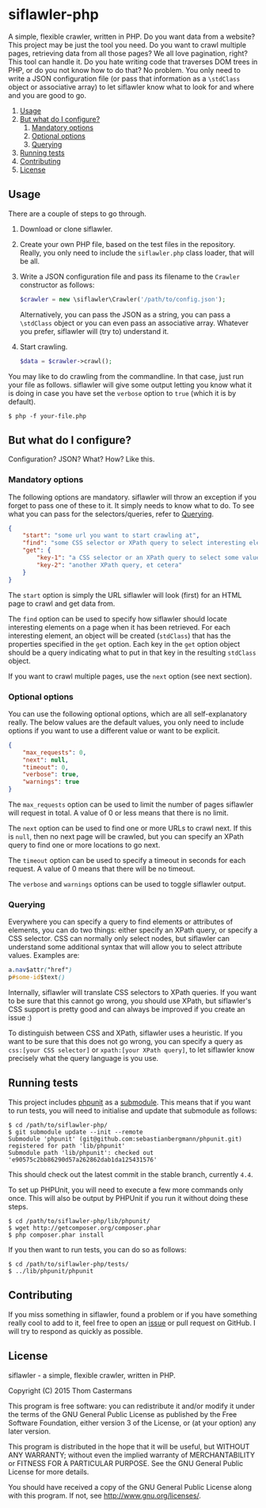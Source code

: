 # siflawler-php
A simple, flexible crawler, written in PHP. Do you want data from a website?
This project may be just the tool you need. Do you want to crawl multiple pages,
retrieving data from all those pages? We all love pagination, right? This tool
can handle it. Do you hate writing code that traverses DOM trees in PHP, or do
you not know how to do that? No problem. You only need to write a JSON
configuration file (or pass that information as a `\stdClass` object or
associative array) to let siflawler know what to look for and where and you are
good to go.


  1.  [Usage](#usage)
  1.  [But what do I configure?](#but-what-do-i-configure)
      1.  [Mandatory options](#mandatory-options)
      1.  [Optional options](#optional-options)
      1.  [Querying](#querying)
  1.  [Running tests](#running-tests)
  1.  [Contributing](#contributing)
  1.  [License](#license)


## Usage
There are a couple of steps to go through.

  1.  Download or clone siflawler.

  1.  Create your own PHP file, based on the test files in the repository. Really,
      you only need to include the `siflawler.php` class loader, that will be all.

  1.  Write a JSON configuration file and pass its filename to the `Crawler`
      constructor as follows:

      ```php
      $crawler = new \siflawler\Crawler('/path/to/config.json');
      ```

      Alternatively, you can pass the JSON as a string, you can pass a `\stdClass`
      object or you can even pass an associative array. Whatever you prefer,
      siflawler will (try to) understand it.

  1.  Start crawling.

      ```php
      $data = $crawler->crawl();
      ```

You may like to do crawling from the commandline. In that case, just run your file
as follows. siflawler will give some output letting you know what it is doing in
case you have set the `verbose` option to `true` (which it is by default).

```
$ php -f your-file.php
```


## But what do I configure?
Configuration? JSON? What? How? Like this.


### Mandatory options
The following options are mandatory. siflawler will throw an exception if you forget
to pass one of these to it. It simply needs to know what to do. To see what you can
pass for the selectors/queries, refer to [Querying](#querying).

```json
{
    "start": "some url you want to start crawling at",
    "find": "some CSS selector or XPath query to select interesting elements",
    "get": {
        "key-1": "a CSS selector or an XPath query to select some value within a found element",
        "key-2": "another XPath query, et cetera"
    }
}
```

The `start` option is simply the URL siflawler will look (first) for an HTML page to
crawl and get data from.

The `find` option can be used to specify how siflawler should locate interesting
elements on a page when it has been retrieved. For each interesting element, an
object will be created (`stdClass`) that has the properties specified in the `get`
option. Each key in the `get` option object should be a query indicating what to
put in that key in the resulting `stdClass` object.

If you want to crawl multiple pages, use the `next` option (see next section).


### Optional options
You can use the following optional options, which are all self-explanatory really.
The below values are the default values, you only need to include options if you
want to use a different value or want to be explicit.

```json
{
    "max_requests": 0,
    "next": null,
    "timeout": 0,
    "verbose": true,
    "warnings": true
}
```

The `max_requests` option can be used to limit the number of pages siflawler will
request in total. A value of 0 or less means that there is no limit.

The `next` option can be used to find one or more URLs to crawl next. If this is
`null`, then no next page will be crawled, but you can specify an XPath query to
find one or more locations to go next.

The `timeout` option can be used to specify a timeout in seconds for each request.
A value of 0 means that there will be no timeout.

The `verbose` and `warnings` options can be used to toggle siflawler output.


### Querying
Everywhere you can specify a query to find elements or attributes of elements,
you can do two things: either specify an XPath query, or specify a CSS selector.
CSS can normally only select nodes, but siflawler can understand some additional
syntax that will allow you to select attribute values. Examples are:

```css
a.nav$attr("href")
p#some-id$text()
```

Internally, siflawler will translate CSS selectors to XPath queries. If you want
to be sure that this cannot go wrong, you should use XPath, but siflawler's CSS
support is pretty good and can always be improved if you create an issue :)

To distinguish between CSS and XPath, siflawler uses a heuristic. If you want to
be sure that this does not go wrong, you can specify a query as
`css:[your CSS selector]` or `xpath:[your XPath query]`, to let siflawler know
precisely what the query language is you use.


## Running tests
This project includes [phpunit](https://phpunit.de/) as a
[submodule](http://git-scm.com/book/en/v2/Git-Tools-Submodules). This means that
if you want to run tests, you will need to initialise and update that submodule
as follows:

```
$ cd /path/to/siflawler-php/
$ git submodule update --init --remote
Submodule 'phpunit' (git@github.com:sebastianbergmann/phpunit.git) registered for path 'lib/phpunit'
Submodule path 'lib/phpunit': checked out 'e90575c2bb86290d57a262862dab1da125431576'
```

This should check out the latest commit in the stable branch, currently `4.4`.

To set up PHPUnit, you will need to execute a few more commands only once. This
will also be output by PHPUnit if you run it without doing these steps.

```
$ cd /path/to/siflawler-php/lib/phpunit/
$ wget http://getcomposer.org/composer.phar
$ php composer.phar install
```

If you then want to run tests, you can do so as follows:

```
$ cd /path/to/siflawler-php/tests/
$ ../lib/phpunit/phpunit
```


## Contributing
If you miss something in siflawler, found a problem or if you have something
really cool to add to it, feel free to open an
[issue](https://github.com/Caster/siflawler-php/issues) or pull request on
GitHub. I will try to respond as quickly as possible.


## License
siflawler - a simple, flexible crawler, written in PHP.

Copyright (C) 2015  Thom Castermans

This program is free software: you can redistribute it and/or modify
it under the terms of the GNU General Public License as published by
the Free Software Foundation, either version 3 of the License, or
(at your option) any later version.

This program is distributed in the hope that it will be useful,
but WITHOUT ANY WARRANTY; without even the implied warranty of
MERCHANTABILITY or FITNESS FOR A PARTICULAR PURPOSE.  See the
GNU General Public License for more details.

You should have received a copy of the GNU General Public License
along with this program.  If not, see <http://www.gnu.org/licenses/>.
